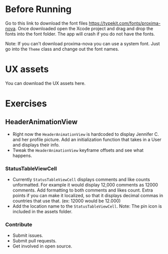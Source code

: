 # Before Running
Go to this link to download the font files https://typekit.com/fonts/proxima-nova. Once downloaded open the Xcode project and drag and drop the fonts into the font folder. The app will crash if you do not have the fonts.

Note: If you can't download proxima-nova you can use a system font. Just go into the `Theme` class and change out the font names.

# UX assets
You can download the UX assets here.

# Exercises

## HeaderAnimationView
* Right now the `HeaderAnimationView` is hardcoded to display Jennifer C. and her profile picture. Add an initialization function that takes in a User and displays their info.
* Tweak the `HeaderAnimationView` keyframe offsets and see what happens.

### StatusTableViewCell
* Currently `StatusTableViewCell` displays comments and like counts unformatted. For example it would display 12,000 comments as 12000 comments. Add formatting to both comments and likes count. Extra points if you can make it localized, so that it displays decimal commas in countries that use that. (ex: 12000 would be 12.000)
* Add the location name to the `StatusTableViewCell`. Note: The pin icon is included in the assets folder.

### Contribute
* Submit issues.
* Submit pull requests.
* Get involved in open source.
